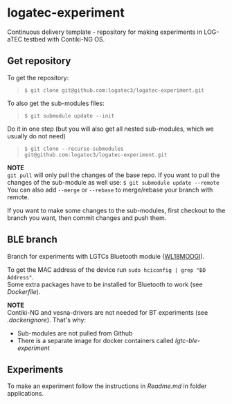 # logatec-experiment

Continuous delivery template - repository for making experiments in LOG-aTEC testbed with Contiki-NG OS.

## Get repository

To get the repository:
>```$ git clone git@github.com:logatec3/logatec-experiment.git```

To also get the sub-modules files:
>```$ git submodule update --init```

Do it in one step (but you will also get all nested sub-modules, which we usually do not need)
>```$ git clone --recurse-submodules git@github.com:logatec3/logatec-experiment.git```

**NOTE** \
`git pull` will only pull the changes of the base repo.
If you want to pull the changes of the sub-module as well use: ```$ git submodule update --remote``` \
You can also add `--merge` or `--rebase` to merge/rebase your branch with remote.

If you want to make some changes to the sub-modules, first checkout to the branch you want, then commit changes and push them.

## BLE branch

Branch for experiments with LGTCs Bluetooth module ([WL18MODGI](https://www.ti.com/product/WL1835MOD "Datasheet")).

To get the MAC address of the device run ```sudo hciconfig | grep "BD Address"```. \
Some extra packages have to be installed for Bluetooth to work (see *Dockerfile*).

**NOTE** \
Contiki-NG and vesna-drivers are not needed for BT experiments (see *.dockerignore*). That's why:

* Sub-modules are not pulled from Github
* There is a separate image for docker containers called *lgtc-ble-experiment*

## Experiments

To make an experiment follow the instructions in *Readme.md* in folder applications.
